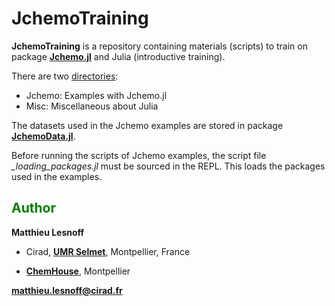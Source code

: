 # JchemoTraining

**JchemoTraining** is a repository containing materials (scripts) to train on package [**Jchemo.jl**](https://github.com/mlesnoff/Jchemo.jl) and Julia (introductive training).

There are two [directories](https://github.com/mlesnoff/JchemoTraining/tree/main/src):

- Jchemo: Examples with Jchemo.jl
- Misc: Miscellaneous about Julia

The datasets used in the Jchemo examples are stored in package [**JchemoData.jl**](https://github.com/mlesnoff/JchemoData.jl). 

Before running the scripts of Jchemo examples, the script file *_loading_packages.jl* must be sourced in the REPL. This loads the packages used in the examples.

## <span style="color:green"> **Author** </span> 

**Matthieu Lesnoff**

- Cirad, [**UMR Selmet**](https://umr-selmet.cirad.fr/en), Montpellier, France

- [**ChemHouse**](https://www.chemproject.org/ChemHouse), Montpellier

**matthieu.lesnoff@cirad.fr**



